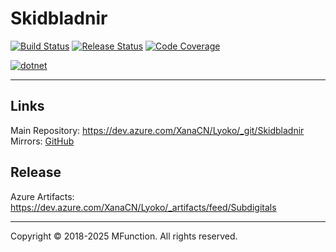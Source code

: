 # Skidbladnir

[![Build Status](https://dev.azure.com/XanaCN/Lyoko/_apis/build/status/Skidbladnir/Build?branchName=main)](https://dev.azure.com/XanaCN/Lyoko/_build/latest?definitionId=8&branchName=main) [![Release Status](https://vsrm.dev.azure.com/XanaCN/_apis/public/Release/badge/f06af8ee-5084-455c-ac24-8fc4f735382c/1/1)](https://dev.azure.com/XanaCN/Lyoko/_release?view=all&path=%5CSkidbladnir&_a=releases) [![Code Coverage](https://img.shields.io/azure-devops/coverage/XanaCN/Lyoko/11/main)]()

[![dotnet](https://img.shields.io/badge/.NET-%3E%3D8.0-blue.svg?style=flat-square&logo=.NET)](https://dotnet.microsoft.com/)

---

## Links

Main Repository: https://dev.azure.com/XanaCN/Lyoko/_git/Skidbladnir
Mirrors: [GitHub](https://github.com/MFunction96/Skidbladnir)

## Release

Azure Artifacts: https://dev.azure.com/XanaCN/Lyoko/_artifacts/feed/Subdigitals

---

Copyright &copy; 2018-2025 MFunction.
All rights reserved.